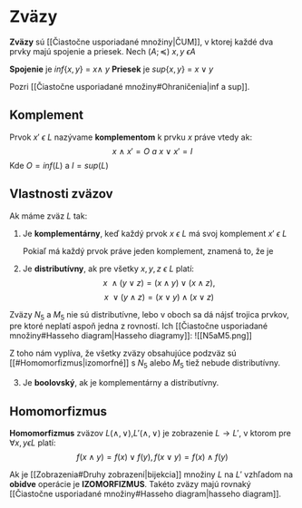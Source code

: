 # Zväzy
**Zväzy** sú [[Čiastočne usporiadané množiny|ČUM]], v ktorej každé dva prvky majú spojenie a priesek.
Nech $(A;\preceq)\ x,y\ \epsilon A$

**Spojenie** je $inf\{x,y\}$ = $x \wedge\ y$
**Priesek** je $sup\{x,y\}$ = $x \vee y$

Pozri [[Čiastočne usporiadané množiny#Ohraničenia|inf a sup]].

## Komplement
Prvok $x'\ \epsilon\ L$ nazývame **komplementom** k prvku $x$ práve vtedy ak:
$$
x\ \wedge\ x' = O\ a\ x\ \vee\ x' = I
$$
Kde $O = inf(L)$ a $I = sup(L)$

## Vlastnosti zväzov
Ak máme zväz $L$ tak:
1. Je **komplementárny**, keď každý prvok $x\ \epsilon\ L$ má svoj komplement $x'\ \epsilon\ L$
	
	Pokiaľ má každý prvok práve jeden komplement, znamená to, že je
2. Je **distributívny**, ak pre všetky $x,y,z\ \epsilon\ L$ platí:
$$
x\ \wedge(y\vee z) = (x\wedge y)\vee (x\wedge z),
$$
$$
x\ \vee(y\wedge z) = (x\vee y)\wedge (x\vee z)
$$

Zväzy $N_5$ a $M_5$ nie sú distributívne, lebo v oboch sa dá nájsť trojica prvkov, pre ktoré neplatí aspoň jedna z rovností. Ich [[Čiastočne usporiadané množiny#Hasseho diagram|Hasseho diagramy]]:
![[N5aM5.png]]

Z toho nám vyplíva, že všetky zväzy obsahujúce podzväz sú [[#Homomorfizmus|izomorfné]] s $N_5$ alebo $M_5$ tiež nebude distributívny.

3. Je **boolovský**, ak je komplementárny a distributívny.

## Homomorfizmus
**Homomorfizmus** zväzov $L(\wedge,\vee)$,$L'(\wedge,\vee)$ je zobrazenie $L\rightarrow L'$, v ktorom pre $\forall x,y \epsilon L$ platí:
$$
f(x\wedge y) = f(x)\vee f(y),
f(x\vee y) = f(x) \wedge f(y)
$$

Ak je [[Zobrazenia#Druhy zobrazení|bijekcia]] množiny $L$ na $L'$ vzhľadom na **obidve** operácie je **IZOMORFIZMUS**. Takéto zväzy majú rovnaký [[Čiastočne usporiadané množiny#Hasseho diagram|hasseho diagram]]. 
